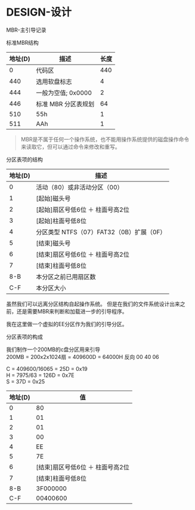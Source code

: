 # DESIGN-设计

MBR-主引导记录  

标准MBR结构  

| 地址(D) | 描述 | 长度 |
| -- | -- | -- |
| 0 | 代码区 | 440 |
| 440 | 选用软盘标志 | 4 |
| 444 | 一般为空值; 0x0000 | 2 |
| 446 | 标准 MBR 分区表规划 | 64 |
| 510 | 55h | 1 |
| 511 | AAh | 1 |


> MBR是不属于任何一个操作系统，也不能用操作系统提供的磁盘操作命令来读取它，但可以通过命令来修改和重写。    

分区表项的结构

| 地址(D) | 描述 |
| -- | -- |
| 0 | 活动（80）或非活动分区（00） |
| 1 | [起始]磁头号 |
| 2 | [起始]扇区号低6位 ＋ 柱面号高2位 |
| 3 | [起始]柱面号低8位 |
| 4 | 分区类型 NTFS（07）FAT32（0B）扩展（0F）|
| 5 | [结束]磁头号 |
| 6 | [结束]扇区号低6位 ＋ 柱面号高2位 |
| 7 | [结束]柱面号低8位 |
| 8-B | 本分区之前已用扇区数 |
| C-F | 本分区大小 |


虽然我们可以远离分区结构自起操作系统。
但是在我们的文件系统设计出来之前，还是需要MBR来判断和加载进一步的引导程序。

我在这里做一个虚拟的EE分区作为我们的引导分区。

分区表项的构成

我们制作一个200MB的c盘分区用来引导  
200MB = 200x2x1024扇  = 409600D = 64000H 反向 00 40 06  

C = 409600/16065 = 25D = 0x19  
H = 7975/63 = 126D = 0x7E  
S = 37D = 0x25  

| 地址(D) | 值 |
| -- | -- |
| 0 | 80 |
| 1 | 01 |
| 2 | 01 |
| 3 | 00 |
| 4 | EE |
| 5 | 7E |
| 6 | [结束]扇区号低6位 ＋ 柱面号高2位 |
| 7 | [结束]柱面号低8位 |
| 8-B | 3F000000 |
| C-F | 00400600 |

